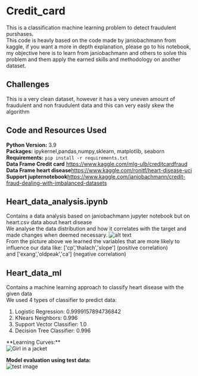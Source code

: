 # Credit_card
 This is a classification machine learning problem to detect fraudulent purshases.<br>
 This code is heavly based on the code made by janiobachmann from kaggle, if you want a more in depth explanation, please go to his notebook,<br>
 my objective here is to learn from janiobachmann and others to solve this problem and them apply the earned skills and methodology on another dataset.
## Challenges
This is a very clean dataset, however it has a very uneven amount of fraudulent and non fraudulent data and this can very easly skew the algorithm
## Code and Resources Used 
**Python Version:** 3.9  <br>
**Packages:** ipykernel,pandas,numpy,sklearn, matplotlib, seaborn <br>
**Requirements:**  ```pip install -r requirements.txt```  <br>
**Data Frame Credit card** https://www.kaggle.com/mlg-ulb/creditcardfraud
**Data Frame heart disease**https://www.kaggle.com/ronitf/heart-disease-uci
**Support jupternotebook**https://www.kaggle.com/janiobachmann/credit-fraud-dealing-with-imbalanced-datasets


## Heart_data_analysis.ipynb
Contains a data analysis based on janiobachmann jupyter notebook but on heart.csv data about heart disease<br>
We analyse the data distribution and how it correlates with the target and made changes when deemed necessary.
![alt text](https://github.com/chirlgava/Credit_card/blob/main/figures/correlation.png)<br>
From the picture above we learned the variables that are more likely to influence our data like: ['cp','thalach','slope'] (positive correlation) <br>
and ['exang','oldpeak','ca'] (negative correlation)

## Heart_data_ml
Contains a machine learning approach to classify heart disease with the given data <br>
We used 4 types of classifier to predict data: 
<ol>
<li>Logistic Regression:  0.9999157894736842</li>
<li>KNears Neighbors:  0.996</li>
<li>Support Vector Classifier:  1.0</li>
<li>Decision Tree Classifier:  0.996</li>
</ol> 
**Learning Curves:** <br>
 <img src="https://github.com/chirlgava/Credit_card/blob/main/figures/learning_curves.png" alt="Girl in a jacket"> 

**Model evaluation using test data:** <br>
![test image](https://github.com/chirlgava/Credit_card/blob/main/figures/model_evaluation.png)
